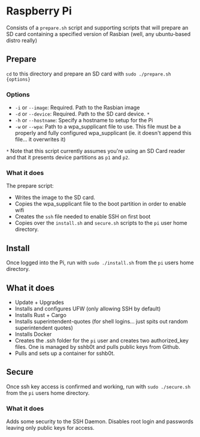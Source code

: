 # Raspberry Pi
Consists of a `prepare.sh` script and supporting scripts that will prepare an SD card containing a specified version of Rasbian (well, any ubuntu-based distro really)

## Prepare
`cd` to this directory and prepare an SD card with `sudo ./prepare.sh {options}`

### Options
* `-i` or `--image`: Required.  Path to the Rasbian image
* `-d` or `--device`: Required. Path to the SD card device. `*`
* `-h` or `--hostname`: Specify a hostname to setup for the Pi
* `-w` or `--wpa`: Path to a wpa_supplicant file to use.  This file must be a properly and fully configured wpa_supplicant (ie. it doesn't append this file... it overwrites it)

`*` Note that this script currently assumes you're using an SD Card reader and that it presents device partitions as `p1` and `p2`.

### What it does
The prepare script:
* Writes the image to the SD card.
* Copies the wpa_supplicant file to the boot partition in order to enable wifi
* Creates the `ssh` file needed to enable SSH on first boot
* Copies over the `install.sh` and `secure.sh` scripts to the `pi` user home directory.

## Install
Once logged into the Pi, run with `sudo ./install.sh` from the `pi` users home directory.

## What it does
* Update + Upgrades
* Installs and configures UFW (only allowing SSH by default)
* Installs Rust + Cargo
* Installs superintendent-quotes (for shell logins... just spits out random superintendent quotes)
* Installs Docker
* Creates the .ssh folder for the `pi` user and creates two authorized_key files.  One is managed by sshb0t and pulls public keys from Github.
* Pulls and sets up a container for sshb0t.

## Secure
Once ssh key access is confirmed and working, run with `sudo ./secure.sh` from the `pi` users home directory.

### What it does
Adds some security to the SSH Daemon.  Disables root login and passwords leaving only public keys for access.
